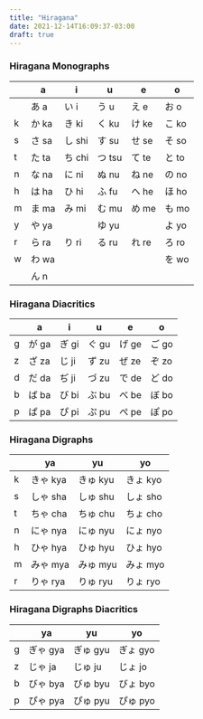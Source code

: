 ```yaml
---
title: "Hiragana"
date: 2021-12-14T16:09:37-03:00
draft: true
---
```

### Hiragana Monographs
|   | a     | i      | u      | e     | o     |
|---|-------|--------|--------|-------|-------|
|   | あ a  | い i   | う u   | え e  | お o  |
| k | か ka | き ki  | く ku  | け ke | こ ko |
| s | さ sa | し shi | す su  | せ se | そ so |
| t | た ta | ち chi | つ tsu | て te | と to |
| n | な na | に ni  | ぬ nu  | ね ne | の no |
| h | は ha | ひ hi  | ふ fu  | へ he | ほ ho |
| m | ま ma | み mi  | む mu  | め me | も mo |
| y | や ya |        | ゆ yu  |       | よ yo |
| r | ら ra | り ri  | る ru  | れ re | ろ ro |
| w | わ wa |        |        |       | を wo |
|   | ん n  |        |        |       |       |

### Hiragana Diacritics
|   | a     | i     | u     | e     | o     |
|---|-------|-------|-------|-------|-------|
| g | が ga | ぎ gi | ぐ gu | げ ge | ご go |
| z | ざ za | じ ji | ず zu | ぜ ze | ぞ zo |
| d | だ da | ぢ ji | づ zu | で de | ど do |
| b | ば ba | び bi | ぶ bu | べ be | ぼ bo |
| p | ぱ pa | ぴ pi | ぷ pu | ぺ pe | ぽ po |

### Hiragana Digraphs
|   | ya       | yu       | yo       |
|---|----------|----------|----------|
| k | きゃ kya | きゅ kyu | きょ kyo |
| s | しゃ sha | しゅ shu | しょ sho |
| t | ちゃ cha | ちゅ chu | ちょ cho |
| n | にゃ nya | にゅ nyu | にょ nyo |
| h | ひゃ hya | ひゅ hyu | ひょ hyo |
| m | みゃ mya | みゅ myu | みょ myo |
| r | りゃ rya | りゅ ryu | りょ ryo |

### Hiragana Digraphs Diacritics
|   | ya       | yu       | yo       |
|---|----------|----------|----------|
| g | ぎゃ gya | ぎゅ gyu | ぎょ gyo |
| z | じゃ ja  | じゅ ju  | じょ jo  |
| b | びゃ bya | びゅ byu | びょ byo |
| p | ぴゃ pya | ぴゅ pyu | ぴゅ pyo |
